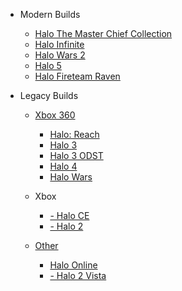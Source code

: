 - Modern Builds
 
  - [Halo The Master Chief Collection](#halo-the-master-chief-collection)
  - [Halo Infinite](#halo-infinite)
  - [Halo Wars 2](#)
  - [Halo 5](#halo-5)
  - [Halo Fireteam Raven](#halo-fireteam-raven)

- Legacy Builds
  
  - [Xbox 360](#xbox-360)
    
    - [Halo: Reach](#halo-reach)
    - [Halo 3](#halo-3)
    - [Halo 3 ODST](#halo-3-odst)
    - [Halo 4](#halo-4)
    - [Halo Wars](#halo-wars)
  
  - Xbox
    - [ - Halo CE](#)
    - [ - Halo 2](#)

  - [Other](#other)
    - [Halo Online](#halo-online)
    - [ - Halo 2 Vista](#)